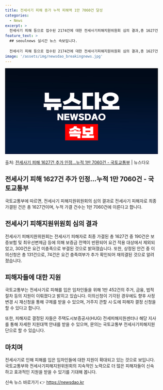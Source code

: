 ```yaml
---
title: 전세사기 피해 증가 누적 피해액 1만 7060건 달성
categories:
  - News
excerpt: >
  전세사기 피해 등으로 접수된 2174건에 대한 전세사기피해지원위원회 심의 결과,총 1627건이 전세사기피해자…
feature_text: >
  ## seoulnews 실시간 뉴스 속보입니다.

  전세사기 피해 등으로 접수된 2174건에 대한 전세사기피해지원위원회 심의 결과,총 1627건이 전세사기피해자…
image: '/assets/img/newsdao_breakingnews.jpg'
---
```


![뉴스다오 속보](/assets/img/newsdao_breakingnews.jpg)

<p>출처: <a href="https://newsdao.kr/3884" rel="dofollow">전세사기 피해 1627건 추가 인정…누적 1만 7060건 - 국토교통부</a> | 뉴스다오</p>

## 전세사기 피해 1627건 추가 인정…누적 1만 7060건 - 국토교통부

국토교통부에 따르면, 전세사기 피해지원위원회의 심의 결과로 전세사기 피해자로 최종 가결된 건은 총 1627건이며, 누적 가결 건수는 1만 7060건에 이른다고 합니다.

## 전세사기 피해지원위원회 심의 결과

전세사기 피해지원위원회는 전세사기 피해자로 최종 가결된 총 1627건 중 190건은 보증보험 및 최우선변제금 등에 의해 보증금 전액이 반환되어 요건 적용 대상에서 제외되었고, 300건은 요건 미충족으로 부결된 것으로 밝혀졌습니다. 또한, 상정된 안건 중 이의신청은 총 131건으로, 74건은 요건 충족여부가 추가 확인되어 재의결된 것으로 알려졌습니다.

## 피해자들에 대한 지원

국토교통부는 전세사기로 피해를 입은 임차인들을 위해 1만 452건의 주거, 금융, 법적 절차 등의 지원이 이뤄졌다고 밝히고 있습니다. 이의신청이 기각된 경우에도 향후 사정변경 시 재신청을 통해 구제를 받을 수 있으며, 거주지 관할 시·도에 피해자 결정 신청을 할 수 있다고 합니다.

또한, 피해자로 결정된 자들은 주택도시보증공사(HUG) 전세피해지원센터나 해당 지사를 통해 자세한 지원대책 안내를 받을 수 있으며, 문의는 국토교통부 전세사기피해지원단으로 할 수 있습니다.

## 마치며

전세사기로 인해 피해를 입은 임차인들에 대한 지원이 확대되고 있는 것으로 보입니다. 국토교통부와 전세사기피해지원위원회의 지속적인 노력으로 더 많은 피해자들이 신속하고 효과적인 지원을 받을 수 있기를 기대해 봅니다. 

신속 뉴스 바로가기 👉 <a href="https://newsdao.kr" rel="dofollow">https://newsdao.kr</a>


